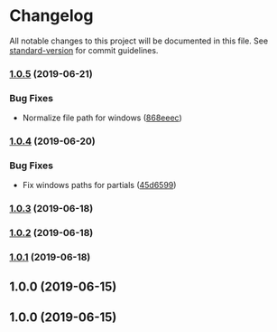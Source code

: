 # Changelog

All notable changes to this project will be documented in this file. See [standard-version](https://github.com/conventional-changelog/standard-version) for commit guidelines.

### [1.0.5](https://github.com/javipuche/maquetus/compare/v1.0.4...v1.0.5) (2019-06-21)


### Bug Fixes

* Normalize file path for windows ([868eeec](https://github.com/javipuche/maquetus/commit/868eeec))



### [1.0.4](https://github.com/javipuche/maquetus/compare/v1.0.3...v1.0.4) (2019-06-20)


### Bug Fixes

* Fix windows paths for partials ([45d6599](https://github.com/javipuche/maquetus/commit/45d6599))



### [1.0.3](https://github.com/javipuche/maquetus/compare/v1.0.2...v1.0.3) (2019-06-18)



### [1.0.2](https://github.com/javipuche/maquetus/compare/v1.0.0...v1.0.2) (2019-06-18)



### [1.0.1](https://github.com/javipuche/maquetus/compare/v1.0.0...v1.0.1) (2019-06-18)



## 1.0.0 (2019-06-15)



## 1.0.0 (2019-06-15)
